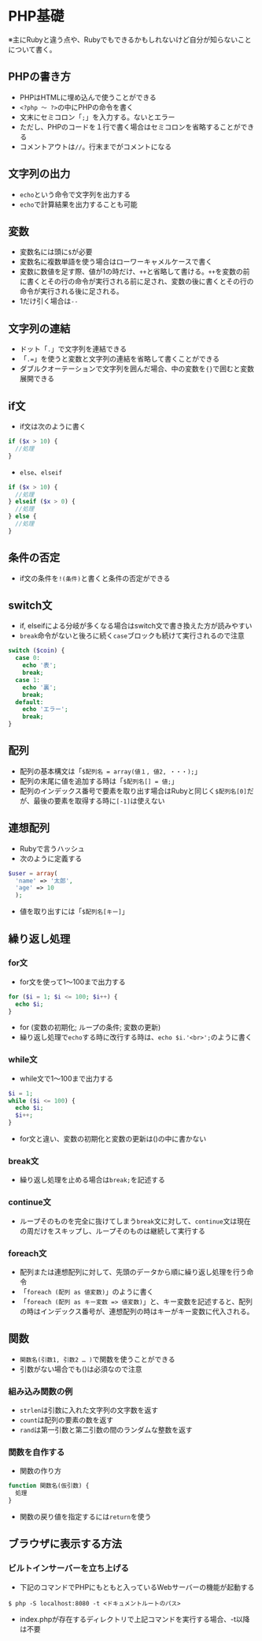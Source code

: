 # PHP基礎
※主にRubyと違う点や、Rubyでもできるかもしれないけど自分が知らないことについて書く。

## PHPの書き方
- PHPはHTMLに埋め込んで使うことができる
- `<?php 〜 ?>`の中にPHPの命令を書く
- 文末にセミコロン「`;`」を入力する。ないとエラー
- ただし、PHPのコードを１行で書く場合はセミコロンを省略することができる
- コメントアウトは`//`。行末までがコメントになる

## 文字列の出力
- `echo`という命令で文字列を出力する
- `echo`で計算結果を出力することも可能

## 変数
- 変数名には頭に`$`が必要
- 変数名に複数単語を使う場合はローワーキャメルケースで書く
- 変数に数値を足す際、値が1の時だけ、`++`と省略して書ける。`++`を変数の前に書くとその行の命令が実行される前に足され、変数の後に書くとその行の命令が実行される後に足される。
- 1だけ引く場合は`--`

## 文字列の連結
- ドット「`.`」で文字列を連結できる
- 「`.=`」を使うと変数と文字列の連結を省略して書くことができる
- ダブルクオーテーションで文字列を囲んだ場合、中の変数を`{}`で囲むと変数展開できる

## if文
- if文は次のように書く
```PHP
if ($x > 10) {
  //処理
}
``` 
- `else`、`elseif`
```PHP
if ($x > 10) {
  //処理
} elseif ($x > 0) {
  //処理
} else {
  //処理
}
```

## 条件の否定
- if文の条件を`!(条件)`と書くと条件の否定ができる

## switch文
- if, elseifによる分岐が多くなる場合はswitch文で書き換えた方が読みやすい
- `break`命令がないと後ろに続く`case`ブロックも続けて実行されるので注意
```PHP
switch ($coin) {
  case 0:
    echo '表';
    break;
  case 1:
    echo '裏';
    break;
  default:
    echo 'エラー';
    break;
}
```

## 配列
- 配列の基本構文は「`$配列名 = array(値１, 値2, ・・・);`」
- 配列の末尾に値を追加する時は「`$配列名[] = 値;`」
- 配列のインデックス番号で要素を取り出す場合はRubyと同じく`$配列名[0]`だが、最後の要素を取得する時に`[-1]`は使えない

## 連想配列
- Rubyで言うハッシュ
- 次のように定義する
```PHP
$user = array(
  'name' => '太郎',
  'age' => 10
  );
```
- 値を取り出すには「`$配列名[キー]`」

##  繰り返し処理

### for文
- for文を使って1〜100まで出力する
```PHP
for ($i = 1; $i <= 100; $i++) {
  echo $i;
}
```
- for (変数の初期化; ループの条件; 変数の更新)
- 繰り返し処理で`echo`する時に改行する時は、`echo $i.'<br>';`のように書く

### while文
- while文で1〜100まで出力する
```PHP
$i = 1;
while ($i <= 100) {
  echo $i;
  $i++;
}
```
- for文と違い、変数の初期化と変数の更新は()の中に書かない

### break文
- 繰り返し処理を止める場合は`break;`を記述する

### continue文
- ループそのものを完全に抜けてしまう`break`文に対して、`continue`文は現在の周だけをスキップし、ループそのものは継続して実行する

### foreach文
- 配列または連想配列に対して、先頭のデータから順に繰り返し処理を行う命令
- 「`foreach (配列 as 値変数)`」のように書く
- 「`foreach (配列 as キー変数 => 値変数)`」と、キー変数を記述すると、配列の時はインデックス番号が、連想配列の時はキーがキー変数に代入される。

## 関数
- `関数名(引数1, 引数2 … )`で関数を使うことができる
- 引数がない場合でも()は必須なので注意

### 組み込み関数の例
- `strlen`は引数に入れた文字列の文字数を返す
- `count`は配列の要素の数を返す
- `rand`は第一引数と第二引数の間のランダムな整数を返す

### 関数を自作する
- 関数の作り方
```PHP
function 関数名(仮引数) {
  処理
}
```
- 関数の戻り値を指定するには`return`を使う

## ブラウザに表示する方法
### ビルトインサーバーを立ち上げる
- 下記のコマンドでPHPにもともと入っているWebサーバーの機能が起動する
```
$ php -S localhost:8080 -t <ドキュメントルートのパス>
```
- index.phpが存在するディレクトリで上記コマンドを実行する場合、-t以降は不要